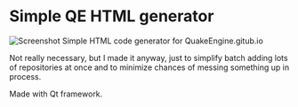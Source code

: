 # Simple QE HTML generator
![Screenshot](https://i.imgur.com/askDom1.png)
 Simple HTML code generator for QuakeEngine.gitub.io  
 
 Not really necessary, but I made it anyway, just to simplify batch adding lots of repositories at once and to minimize chances of messing something up in process.  
   
 Made with Qt framework.
